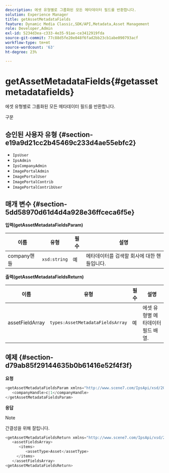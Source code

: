```yaml
---
description: 에셋 유형별로 그룹화된 모든 메타데이터 필드를 반환합니다.
solution: Experience Manager
title: getAssetMetadataFields
feature: Dynamic Media Classic,SDK/API,Metadata,Asset Management
role: Developer,Admin
exl-id: 5234d3ea-c333-4e35-91ae-ce3412919fda
source-git-commit: 77c88d5fe20e048f6fad2bb23cb1abe090793acf
workflow-type: tm+mt
source-wordcount: '63'
ht-degree: 23%

---
```


# getAssetMetadataFields{#getassetmetadatafields}

에셋 유형별로 그룹화된 모든 메타데이터 필드를 반환합니다.

구문

## 승인된 사용자 유형 {#section-e19a9d21cc2b45469c233d4ae55ebfc2}

* `IpsUser`
* `IpsAdmin`
* `IpsCompanyAdmin`
* `ImagePortalAdmin`
* `ImagePortalUser`
* `ImagePortalContrib`
* `ImagePortalContribUser`

## 매개 변수 {#section-5dd58970d61d4d4a928e36ffceca6f5e}

**입력(getAssetMetadataFieldsParam)**

| 이름 | 유형 | 필수 | 설명 |
|---|---|---|---|
| company핸들 | `xsd:string` | 예 | 메타데이터를 검색할 회사에 대한 핸들입니다. |

**출력(getAssetMetadataFieldsReturn)**

| 이름 | 유형 | 필수 | 설명 |
|---|---|---|---|
| assetFieldArray | `types:AssetMetadataFieldsArray` | 예 | 에셋 유형별 메타데이터 필드 배열. |

## 예제 {#section-d79ab85f29144635b0b61416e52f4f3f}

**요청**

```java
<getAssetMetadataFieldsParam xmlns="http://www.scene7.com/IpsApi/xsd/2009-07-31">
   <companyHandle>c|1</companyHandle>
</getAssetMetadataFieldsParam>
```

**응답**

>[!NOTE]
>
>간결성을 위해 잘립니다.

```java
<getAssetMetadataFieldsReturn xmlns="http://www.scene7.com/IpsApi/xsd/2009-07-31">
   <assetFieldsArray>
      <items>
         <assetType>Asset</assetType>
     </items>
   </assetFieldsArray>
<getAssetMetadataFieldsReturn>
```

